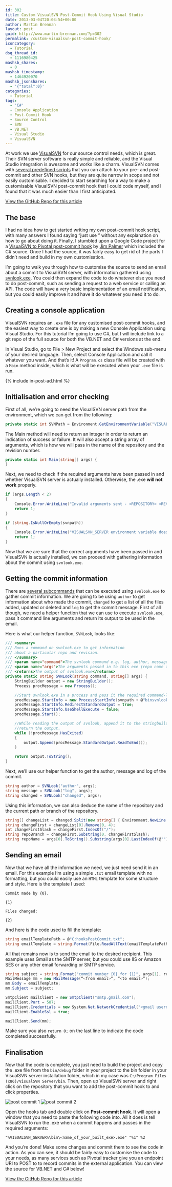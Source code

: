 ```yaml
---
id: 302
title: Custom VisualSVN Post-Commit Hook Using Visual Studio
date: 2013-03-04T20:03:54+00:00
author: Martin Brennan
layout: post
guid: http://www.martin-brennan.com/?p=302
permalink: /custom-visualsvn-post-commit-hook/
iconcategory:
  - Tutorial
dsq_thread_id:
  - 1116980425
mashsb_shares:
  - 0
mashsb_timestamp:
  - 1464920070
mashsb_jsonshares:
  - '{"total":0}'
categories:
  - Tutorial
tags:
  - 'C#'
  - Console Application
  - Post-Commit Hook
  - Source Control
  - SVN
  - VB.NET
  - Visual Studio
  - VisualSVN
---
```

At work we use [VisualSVN](http://www.visualsvn.com/) for our source control needs, which is great. Their SVN server software is really simple and reliable, and the Visual Studio integration is awesome and works like a charm. VisualSVN comes with [several predefined scripts](http://www.visualsvn.com/support/topic/00018/) that you can attach to your pre- and post-commit and other SVN hooks, but they are quite narrow in scope and not easily customisable. I decided to start searching for a way to make a customisable VisualSVN post-commit hook that I could code myself, and I found that it was much easier than I first anticipated.

<!--more-->

[View the GitHub Repo for this article](https://github.com/Martin-Brennan/martin-brennan-code/tree/master/post-commit-hook)

## The base

I had no idea how to get started writing my own post-commit hook script, with many answers I found saying “just use <insert language here>” without any explanation on how to go about doing it. Finally, I stumbled upon a Google Code project for a [VisualSVN to Pivotal post-commit hook](https://code.google.com/p/visualsvn-to-pivotal-hook/0) by [Jim Palmer](http://www.overset.com/) which included the C# source. Once I had the source, it was fairly easy to get rid of the parts I didn’t need and build in my own customisation.

I’m going to walk you through how to customise the source to send an email about a commit to VisualSVN server, with information gathered using [svnlook.exe](http://svnbook.red-bean.com/en/1.7/svn.ref.svnlook.html). You could then expand the code to do whatever else you need to do post-commit, such as sending a request to a web service or calling an API. The code will have a very basic implementation of an email notification, but you could easily improve it and have it do whatever you need it to do.

## Creating a console application

VisualSVN requires an `.exe` file for any customised post-commit hooks, and the easiest way to create one is by making a new Console Application using Visual Studio. For this tutorial I’m going to use C#, but I will include link to a git repo of the full source for both the VB.NET and C# versions at the end.

In Visual Studio, go to File > New Project and select the Windows sub-menu of your desired language. Then, select Console Application and call it whatever you want. And that’s it! A `Program.cs` class file will be created with a `Main` method inside, which is what will be executed when your `.exe` file is run.

{% include in-post-ad.html %}

## Initialisation and error checking

First of all, we’re going to need the VisualSVN server path from the environment, which we can get from the following:

```csharp
private static int SVNPath = Environment.GetEnvironmentVariable("VISUALSVN_SERVER");
```

The Main method will need to return an integer in order to return an indication of success or failure. It will also accept a string array of arguments, which is how we will pass in the name of the repository and the revision number.

```csharp
private static int Main(string[] args) {
}
```  

Next, we need to check if the required arguments have been passed in and whether VisualSVN server is actually installed. Otherwise, the .exe **will not work** properly.

```csharp
if (args.Length < 2)
{
    Console.Error.WriteLine("Invalid arguments sent - <REPOSITORY> <REV> required");
    return 1;
}

if (string.IsNullOrEmpty(svnpath))
{
    Console.Error.WriteLine("VISUALSVN_SERVER environment variable does not exist. VisualSVN installed?");
    return 1;
}
```    

Now that we are sure that the correct arguments have been passed in and VisualSVN is actually installed, we can proceed with gathering information about the commit using `svnlook.exe`.

## Getting the commit information

There are [several subcommands](http://svnbook.red-bean.com/en/1.7/svn.ref.svnlook.c.author.html) that can be executed using `svnlook.exe` to gather commit information. We are going to be using `author` to get information about who made the commit, `changed` to get a list of all the files added, updated or deleted and `log` to get the commit message. First of all though, we need a helper function that we can use to execute `svnlook.exe`, pass it command line arguments and return its output to be used in the email.

Here is what our helper function, `SVNLook`, looks like:

```csharp
/// <summary>
/// Runs a command on svnlook.exe to get information
/// about a particular repo and revision.
/// </summary>
/// <param name="command">The svnlook command e.g. log, author, message.</param>
/// <param name="args">The arguments passed in to this exe (repo name and rev number).</param>
/// <returns>The output of svnlook.exe</returns>
private static string SVNLook(string command, string[] args) {
    StringBuilder output = new StringBuilder();
    Process procMessage = new Process();

    //Start svnlook.exe in a process and pass it the required command-line args.
    procMessage.StartInfo = new ProcessStartInfo(svnpath + @"binsvnlook.exe",  String.Format(@"{0} ""{1}"" -r ""{2}""", command, args[0], args[1]));
    procMessage.StartInfo.RedirectStandardOutput = true;
    procMessage.StartInfo.UseShellExecute = false;
    procMessage.Start();

    //While reading the output of svnlook, append it to the stringbuilder then
    //return the output.
    while (!procMessage.HasExited)
    {
        output.Append(procMessage.StandardOutput.ReadToEnd());
    }

    return output.ToString();
}
```

Next, we’ll use our helper function to get the author, message and log of the commit.

```csharp
string author = SVNLook("author", args);
string message = SVNLook("log", args);
string changed = SVNLook("changed", args);
```  

Using this information, we can also deduce the name of the repository and the current path or branch of the repository.

```csharp
string[] changeList = changed.Split(new string[] { Environment.NewLine }, StringSplitOptions.None);
string changeFirst = changeList[0].Remove(0, 4);
int changeFirstSlash = changeFirst.IndexOf("/");
string repoBranch = changeFirst.Substring(0, changeFirstSlash);
string repoName = args[0].ToString().Substring(args[0].LastIndexOf(@"") + 1 );
```

## Sending an email

Now that we have all the information we need, we just need send it in an email. For this example I’m using a simple `.txt` email template with no formatting, but you could easily use an `HTML` template for some structure and style. Here is the template I used:

```
Commit made by {0}.

{1}

Files changed:

{2}
```

And here is the code used to fill the template:

```csharp
string emailTemplatePath = @"C:hooksPostCommit.txt";
string emailTemplate = string.Format(File.ReadAllText(emailTemplatePath), author, message, changed);
```


All that remains now is to send the email to the desired recipient. This example uses Gmail as the SMTP server, but you could use IIS or Amazon SES or any other email forwarding or SMTP service.

```csharp
string subject = string.Format("commit number {0} for {1}", args[1], repoName);
MailMessage mm = new MailMessage(“<from email>”, “<to email>”);
mm.Body = emailTemplate;
mm.Subject = subject;

SmtpClient mailClient = new SmtpClient("smtp.gmail.com");
mailClient.Port = 587;
mailClient.Credentials = new System.Net.NetworkCredential("<gmail username>", "<gmail password>");
mailClient.EnableSsl = true;

mailClient.Send(mm);
```

Make sure you also `return 0;` on the last line to indicate the code completed successfully.

## Finalisation

Now that the code is complete, you just need to build the project and copy the .exe file from the `bin/debug` folder in your project to the bin folder in your VisualSVN server installation folder, which in my case was `C:/Program Files (x86)/VisualSVN Server/bin`. Then, open up VisualSVN server and right click on the repository that you want to add the post-commit hook to and click properties.

![post commit 1](/images/post-commit-1.png)
![post commit 2](/images/post-commit-2.png)

Open the hooks tab and double click on **Post-commit hook**. It will open a window that you need to paste the following code into. All it does is tell VisualSVN to run the .exe when a commit happens and passes in the required arguments:

```
"%VISUALSVN_SERVER%\bin\<name_of_your_built_exe>.exe" "%1" %2
```

And you’re done! Make some changes and commit them to see the code in action. As you can see, it should be fairly easy to customise the code to your needs, as many services such as Pivotal tracker give you an endpoint URI to POST to to record commits in the external application. You can view the source for VB.NET and C# below!

[View the GitHub Repo for this article](https://github.com/Martin-Brennan/martin-brennan-code/tree/master/post-commit-hook)

